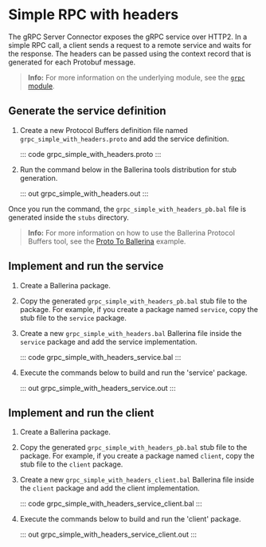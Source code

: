 # Simple RPC with headers

The gRPC Server Connector exposes the gRPC service over HTTP2.
In a simple RPC call, a client sends a request to a remote service and waits for the response.
The headers can be passed using the context record that is generated for each Protobuf message.

>**Info:** For more information on the underlying module, see the [`grpc` module](https://lib.ballerina.io/ballerina/grpc/latest/).

## Generate the service definition

1. Create a new Protocol Buffers definition file named `grpc_simple_with_headers.proto` and add the service definition.

   ::: code grpc_simple_with_headers.proto :::

2. Run the command below in the Ballerina tools distribution for stub generation.

   ::: out grpc_simple_with_headers.out :::

Once you run the command, the `grpc_simple_with_headers_pb.bal` file is generated inside the `stubs` directory.

>**Info:** For more information on how to use the Ballerina Protocol Buffers tool, see the [Proto To Ballerina](https://ballerina.io/learn/by-example/proto-to-ballerina.html) example.

## Implement and run the service

1. Create a Ballerina package.

2. Copy the generated `grpc_simple_with_headers_pb.bal` stub file to the package. For example, if you create a package named `service`, copy the stub file to the `service` package.

3. Create a new `grpc_simple_with_headers.bal` Ballerina file inside the `service` package and add the service implementation.

   ::: code grpc_simple_with_headers_service.bal :::

4. Execute the commands below to build and run the 'service' package.

   ::: out grpc_simple_with_headers_service.out :::

## Implement and run the client

1. Create a Ballerina package.

2. Copy the generated `grpc_simple_with_headers_pb.bal` stub file to the package. For example, if you create a package named `client`, copy the stub file to the `client` package.

3. Create a new `grpc_simple_with_headers_client.bal` Ballerina file inside the `client` package and add the client implementation.

   ::: code grpc_simple_with_headers_service_client.bal :::

4. Execute the commands below to build and run the 'client' package.

   ::: out grpc_simple_with_headers_service_client.out :::

